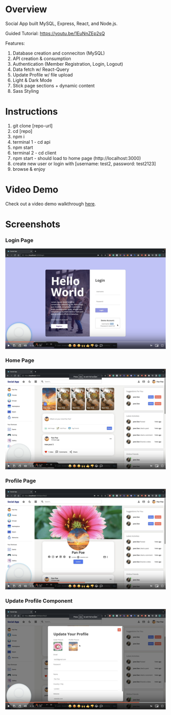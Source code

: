# Overview

Social App built MySQL, Express, React, and Node.js.

Guided Tutorial: https://youtu.be/1EuNnZEp2sQ

Features:
1. Database creation and conneciton (MySQL)
2. API creation & consumption
3. Authentication (Member Registration, Login, Logout)
4. Data fetch w/ React-Query
5. Update Profile w/ file upload
6. Light & Dark Mode
7. Stick page sections + dynamic content
7. Sass Styling

# Instructions

1. git clone [repo-url]
2. cd [repo]
3. npm i
4. terminal 1 - cd api
5. npm start
6. terminal 2 - cd client
7. npm start - should load to home page (http://localhost:3000)
8. create new user or login with [username: test2, password: test2123]
9. browse & enjoy

# Video Demo

Check out a video demo walkthrough <a href="https://www.loom.com/share/9fb3b27b96e3498b9de3a7d0a1ea62d9" target="_blank">here</a>.

# Screenshots

<h3>Login Page</h3>

![My Image](/client/public/images/1-login-page-screenshot.png)

<h3>Home Page</h3>

![My Image](/client/public/images/2-home-page-screenshot.png)

<h3>Profile Page</h3>

![My Image](/client/public/images/3-profile-page-screenshot.png)

<h3>Update Profile Component</h3>

![My Image](/client/public/images/4-update-profile-component-screenshot.png)